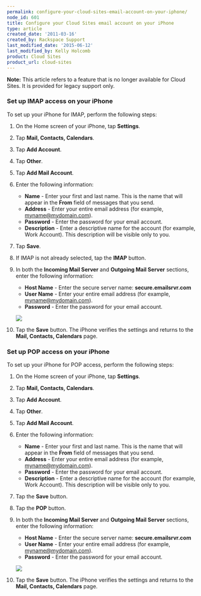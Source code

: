 ```yaml
---
permalink: configure-your-cloud-sites-email-account-on-your-iphone/
node_id: 601
title: Configure your Cloud Sites email account on your iPhone
type: article
created_date: '2011-03-16'
created_by: Rackspace Support
last_modified_date: '2015-06-12'
last_modified_by: Kelly Holcomb
product: Cloud Sites
product_url: cloud-sites
---
```


**Note:** This article refers to a feature that is no longer available
for Cloud Sites. It is provided for legacy support only.

### Set up IMAP access on your iPhone

To set up your iPhone for IMAP, perform the following steps:

1.  On the Home screen of your iPhone, tap **Settings**.
2.  Tap **Mail, Contacts, Calendars**.
3.  Tap **Add Account**.
4.  Tap **Other**.
5.  Tap **Add Mail Account**.
6.  Enter the following information:
    -   **Name** - Enter your first and last name. This is the name that
        will appear in the **From** field of messages that you send.
    -   **Address** - Enter your entire email address (for
        example, myname@mydomain.com).
    -   **Password** - Enter the password for your email account.
    -   **Description** - Enter a descriptive name for the account (for
        example, Work Account). This description will be visible only
        to you.
7.  Tap **Save**.
8.  If IMAP is not already selected, tap the **IMAP** button.
9.  In both the **Incoming Mail Server** and **Outgoing Mail Server**
    sections, enter the following information:
    -   **Host Name** - Enter the secure server name:
        **secure.emailsrvr.com**
    -   **User Name** - Enter your entire email address (for
        example, myname@mydomain.com).
    -   **Password** - Enter the password for your email account.

      ![](http://www.rackspace.com/apps/support/media/mc_re_iphoneimap_002.GIF)
10. Tap the **Save** button.
    The iPhone verifies the settings and returns to the **Mail,
    Contacts, Calendars** page.

### Set up POP access on your iPhone

To set up your iPhone for POP access, perform the following steps:

1.  On the Home screen of your iPhone, tap **Settings**.
2.  Tap **Mail, Contacts, Calendars**.
3.  Tap **Add Account**.
4.  Tap **Other**.
5.  Tap **Add Mail Account**.
6.  Enter the following information:
    -   **Name** - Enter your first and last name. This is the name that
        will appear in the **From** field of messages that you send.
    -   **Address** - Enter your entire email address (for
        example, myname@mydomain.com).
    -   **Password** - Enter the password for your email account.
    -   **Description** - Enter a descriptive name for the account (for
        example, Work Account). This description will be visible only
        to you.
7.  Tap the **Save** button.
8.  Tap the **POP** button.
9.  In both the **Incoming Mail Server** and **Outgoing Mail Server**
    sections, enter the following information:

    -   **Host Name** - Enter the secure server name:
        **secure.emailsrvr.com**
    -   **User Name** - Enter your entire email address (for
        example, myname@mydomain.com).
    -   **Password** - Enter the password for your email account.

      ![](http://www.rackspace.com/apps/support/media/mc_re_iphonepop_002.gif)

10. Tap the **Save** button.
    The iPhone verifies the settings and returns to the **Mail,
    Contacts, Calendars** page.
